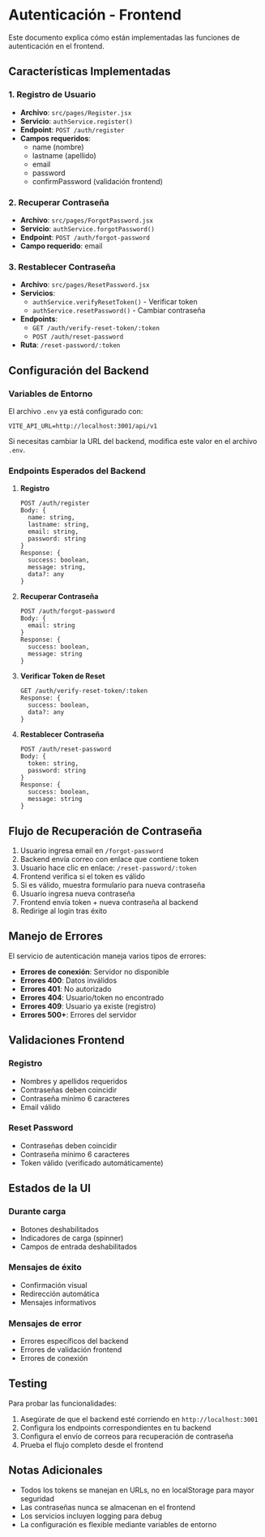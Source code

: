 # Autenticación - Frontend

Este documento explica cómo están implementadas las funciones de autenticación en el frontend.

## Características Implementadas

### 1. Registro de Usuario
- **Archivo**: `src/pages/Register.jsx`
- **Servicio**: `authService.register()`
- **Endpoint**: `POST /auth/register`
- **Campos requeridos**:
  - name (nombre)
  - lastname (apellido)
  - email
  - password
  - confirmPassword (validación frontend)

### 2. Recuperar Contraseña
- **Archivo**: `src/pages/ForgotPassword.jsx`
- **Servicio**: `authService.forgotPassword()`
- **Endpoint**: `POST /auth/forgot-password`
- **Campo requerido**: email

### 3. Restablecer Contraseña
- **Archivo**: `src/pages/ResetPassword.jsx`
- **Servicios**: 
  - `authService.verifyResetToken()` - Verificar token
  - `authService.resetPassword()` - Cambiar contraseña
- **Endpoints**: 
  - `GET /auth/verify-reset-token/:token`
  - `POST /auth/reset-password`
- **Ruta**: `/reset-password/:token`

## Configuración del Backend

### Variables de Entorno
El archivo `.env` ya está configurado con:

```env
VITE_API_URL=http://localhost:3001/api/v1
```

Si necesitas cambiar la URL del backend, modifica este valor en el archivo `.env`.

### Endpoints Esperados del Backend

1. **Registro**
   ```
   POST /auth/register
   Body: {
     name: string,
     lastname: string,
     email: string,
     password: string
   }
   Response: {
     success: boolean,
     message: string,
     data?: any
   }
   ```

2. **Recuperar Contraseña**
   ```
   POST /auth/forgot-password
   Body: {
     email: string
   }
   Response: {
     success: boolean,
     message: string
   }
   ```

3. **Verificar Token de Reset**
   ```
   GET /auth/verify-reset-token/:token
   Response: {
     success: boolean,
     data?: any
   }
   ```

4. **Restablecer Contraseña**
   ```
   POST /auth/reset-password
   Body: {
     token: string,
     password: string
   }
   Response: {
     success: boolean,
     message: string
   }
   ```

## Flujo de Recuperación de Contraseña

1. Usuario ingresa email en `/forgot-password`
2. Backend envía correo con enlace que contiene token
3. Usuario hace clic en enlace: `/reset-password/:token`
4. Frontend verifica si el token es válido
5. Si es válido, muestra formulario para nueva contraseña
6. Usuario ingresa nueva contraseña
7. Frontend envía token + nueva contraseña al backend
8. Redirige al login tras éxito

## Manejo de Errores

El servicio de autenticación maneja varios tipos de errores:

- **Errores de conexión**: Servidor no disponible
- **Errores 400**: Datos inválidos
- **Errores 401**: No autorizado
- **Errores 404**: Usuario/token no encontrado
- **Errores 409**: Usuario ya existe (registro)
- **Errores 500+**: Errores del servidor

## Validaciones Frontend

### Registro
- Nombres y apellidos requeridos
- Contraseñas deben coincidir
- Contraseña mínimo 6 caracteres
- Email válido

### Reset Password
- Contraseñas deben coincidir
- Contraseña mínimo 6 caracteres
- Token válido (verificado automáticamente)

## Estados de la UI

### Durante carga
- Botones deshabilitados
- Indicadores de carga (spinner)
- Campos de entrada deshabilitados

### Mensajes de éxito
- Confirmación visual
- Redirección automática
- Mensajes informativos

### Mensajes de error
- Errores específicos del backend
- Errores de validación frontend
- Errores de conexión

## Testing

Para probar las funcionalidades:

1. Asegúrate de que el backend esté corriendo en `http://localhost:3001`
2. Configura los endpoints correspondientes en tu backend
3. Configura el envío de correos para recuperación de contraseña
4. Prueba el flujo completo desde el frontend

## Notas Adicionales

- Todos los tokens se manejan en URLs, no en localStorage para mayor seguridad
- Las contraseñas nunca se almacenan en el frontend
- Los servicios incluyen logging para debug
- La configuración es flexible mediante variables de entorno
